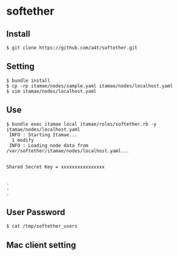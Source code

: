 # softether

## Install

```
$ git clone https://github.com/a4t/softether.git 
```

## Setting

```
$ bundle install
$ cp -rp itamae/nodes/sample.yaml itamae/nodes/localhost.yaml
$ vim itamae/nodes/localhost.yaml
```

## Use

```
$ bundle exec itamae local itamae/roles/softether.rb -y itamae/nodes/localhost.yaml
 INFO : Starting Itamae...
  1 modify
 INFO : Loading node data from /var/softether/itamae/nodes/localhost.yaml...


Shared Secret Key = xxxxxxxxxxxxxxxx


.
.
.
```

## User Password

```
$ cat /tmp/softether_users
```

## Mac client setting
